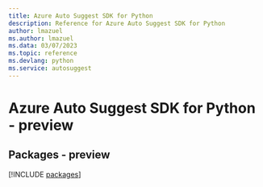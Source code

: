 ```yaml
---
title: Azure Auto Suggest SDK for Python
description: Reference for Azure Auto Suggest SDK for Python
author: lmazuel
ms.author: lmazuel
ms.data: 03/07/2023
ms.topic: reference
ms.devlang: python
ms.service: autosuggest
---
```

# Azure Auto Suggest SDK for Python - preview
## Packages - preview
[!INCLUDE [packages](auto-suggest-index.md)]